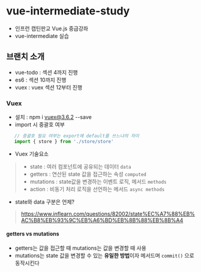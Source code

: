 # vue-intermediate-study
- 인프런 캡틴판교 Vue.js 중급강좌
- vue-intermediate 실습

## 브랜치 소개
- vue-todo : 섹션 4까지 진행
- es6 : 섹션 10까지 진행
- vuex : vuex 섹션 12부터 진행

### Vuex
- 설치 : npm i vuex@3.6.2 --save
- import 시 중괄호 여부
 ```javascript
    // 중괄호 필요 여부는 export에 default를 쓰느냐의 차이
    import { store } from './store/store'
 ```

- Vuex 기술요소
> - state : 여러 컴포넌트에 공유되는 데이터 ```data```
> - getters : 연산된 state 값을 접근하는 속성 ```computed```
> - mutations : state값을 변경하는 이벤트 로직, 메서드 ```methods```
> - action : 비동기 처리 로직을 선언하는 메서드 ```async methods```

- state와 data 구분은 언제?
> https://www.inflearn.com/questions/82002/state%EC%A7%88%EB%AC%B8%EB%93%9C%EB%A6%BD%EB%8B%88%EB%8B%A4


#### getters vs mutations
- getters는 값을 접근할 때 mutations는 값을 변경할 때 사용
- mutations는 state 값을 변경할 수 있는 **유일한 방법**이자 메서드며 ```commit()``` 으로 동작시킨다

